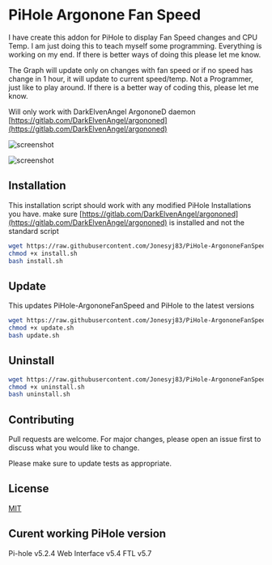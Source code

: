 # PiHole Argonone Fan Speed

I have create this addon for PiHole to display Fan Speed changes and CPU Temp. I am just doing this to teach myself some programming. Everything is working on my end. If there is better ways of doing this please let me know. 

The Graph will update only on changes with fan speed or if no speed has change in 1 hour, it will update to current speed/temp.
Not a Programmer, just like to play around. If there is a better way of coding this, please let me know.

Will only work with DarkElvenAngel ArgononeD daemon [https://gitlab.com/DarkElvenAngel/argononed](https://gitlab.com/DarkElvenAngel/argononed)

![screenshot](https://i.ibb.co/9r3NFR6/Screen-Shot-2021-02-15-at-12-16-14-pm.png)

![screenshot](https://i.ibb.co/fH9bfxc/Screen-Shot-2021-02-15-at-12-17-40-pm.png)

## Installation

This installation script should work with any modified PiHole Installations you have.
make sure [https://gitlab.com/DarkElvenAngel/argononed](https://gitlab.com/DarkElvenAngel/argononed) is installed and not the standard script
```bash
wget https://raw.githubusercontent.com/Jonesyj83/PiHole-ArgononeFanSpeed/main/install.sh
chmod +x install.sh
bash install.sh
```

## Update
This updates PiHole-ArgononeFanSpeed and PiHole to the latest versions
```bash
wget https://raw.githubusercontent.com/Jonesyj83/PiHole-ArgononeFanSpeed/main/update.sh
chmod +x update.sh
bash update.sh
```

## Uninstall

```bash
wget https://raw.githubusercontent.com/Jonesyj83/PiHole-ArgononeFanSpeed/main/uninstall.sh
chmod +x uninstall.sh
bash uninstall.sh
```

## Contributing
Pull requests are welcome. For major changes, please open an issue first to discuss what you would like to change.

Please make sure to update tests as appropriate.

## License
[MIT](https://raw.githubusercontent.com/Jonesyj83/PiHole-ArgononeFanSpeed/v2.0.1/LICENSE)

## Curent working PiHole version
Pi-hole v5.2.4 Web Interface v5.4 FTL v5.7
